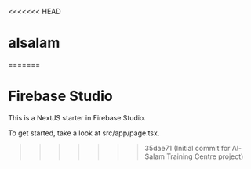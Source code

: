 <<<<<<< HEAD
# alsalam
=======
# Firebase Studio

This is a NextJS starter in Firebase Studio.

To get started, take a look at src/app/page.tsx.
>>>>>>> 35dae71 (Initial commit for Al-Salam Training Centre project)
